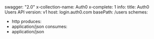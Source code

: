 swagger: "2.0"
x-collection-name: Auth0
x-complete: 1
info:
  title: Auth0 Users API
  version: v1
host: login.auth0.com
basePath: /users
schemes:
- http
produces:
- application/json
consumes:
- application/json